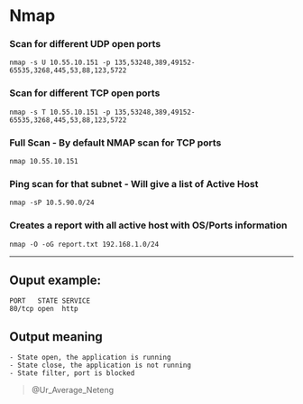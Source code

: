 # Nmap 

### Scan for different UDP open ports
`nmap -s U 10.55.10.151 -p 135,53248,389,49152-65535,3268,445,53,88,123,5722`

### Scan for different TCP open ports  
`nmap -s T 10.55.10.151 -p 135,53248,389,49152-65535,3268,445,53,88,123,5722`

### Full Scan - By default NMAP scan for TCP ports
`nmap 10.55.10.151`

### Ping scan for that subnet - Will give a list of Active Host
`nmap -sP 10.5.90.0/24`

### Creates a report with all active host with OS/Ports information
`nmap -O -oG report.txt 192.168.1.0/24`

---
## Ouput example:
```
PORT   STATE SERVICE
80/tcp open  http
```

## Output meaning
    - State open, the application is running
	- State close, the application is not running
	- State filter, port is blocked

> @Ur_Average_Neteng
